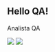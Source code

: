 ## Hello QA!

<p> Analista QA </P>


<div>
  
  
 
<div>
  <a href = "mailto:nathalia.dionizio1996@gmail.com"><img src="https://img.shields.io/badge/-Gmail-%23333?style=for-the-badge&logo=gmail&logoColor=white"      target="_blank"></a>
  <a href="https://www.linkedin.com/in/nathaliadionizio" target="_blank"><img src="https://img.shields.io/badge/-LinkedIn-%230077B5?style=for-the-badge&logo=linkedin&logoColor=white" target="_blank"></a>
 
</div>
